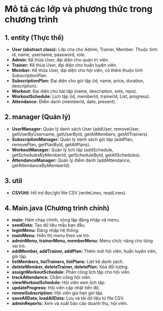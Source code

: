 # Mô tả các lớp và phương thức trong chương trình

## 1. entity (Thực thể)
- **User (abstract class):** Lớp cha cho Admin, Trainer, Member. Thuộc tính: id, name, username, password, role.
- **Admin:** Kế thừa User, đại diện cho quản trị viên.
- **Trainer:** Kế thừa User, đại diện cho huấn luyện viên.
- **Member:** Kế thừa User, đại diện cho hội viên, có thêm thuộc tính SubscriptionPlan.
- **SubscriptionPlan:** Đại diện cho gói tập (id, name, price, duration, description).
- **Workout:** Đại diện cho bài tập (name, description, sets, reps).
- **WorkoutSchedule:** Lịch tập (id, memberId, trainerId, List<Workout>, progress).
- **Attendance:** Điểm danh (memberId, date, present).

## 2. manager (Quản lý)
- **UserManager:** Quản lý danh sách User (addUser, removeUser, getUserByUsername, getUserById, getAllMembers, getAllTrainers).
- **SubscriptionManager:** Quản lý danh sách gói tập (addPlan, removePlan, getPlanById, getAllPlans).
- **WorkoutManager:** Quản lý lịch tập (addSchedule, getSchedulesByMemberId, getScheduleById, getAllSchedules).
- **AttendanceManager:** Quản lý điểm danh (addAttendance, getAttendanceByMemberId).

## 3. util
- **CSVUtil:** Hỗ trợ đọc/ghi file CSV (writeLines, readLines).

## 4. Main.java (Chương trình chính)
- **main:** Hàm chạy chính, vòng lặp đăng nhập và menu.
- **seedData:** Tạo dữ liệu mẫu ban đầu.
- **loginMenu:** Đăng nhập hệ thống.
- **mainMenu:** Hiển thị menu theo vai trò.
- **adminMenu, trainerMenu, memberMenu:** Menu chức năng cho từng vai trò.
- **addMember, addTrainer, addPlan:** Thêm mới hội viên, huấn luyện viên, gói tập.
- **listMembers, listTrainers, listPlans:** Liệt kê danh sách.
- **deleteMember, deleteTrainer, deletePlan:** Xóa đối tượng.
- **assignWorkoutSchedule:** Phân công lịch tập cho hội viên.
- **trackAttendance:** Chấm công hội viên.
- **viewWorkoutSchedule:** Hội viên xem lịch tập.
- **updateProgress:** Hội viên cập nhật tiến độ.
- **renewSubscription:** Hội viên gia hạn gói tập.
- **saveAllData, loadAllData:** Lưu và tải dữ liệu từ file CSV.
- **adminReports:** Xem và xuất báo cáo doanh thu, hội viên.
